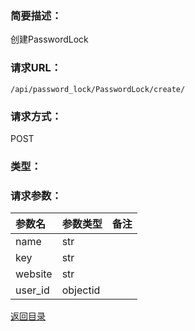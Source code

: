 ### **简要描述：**

创建PasswordLock

### **请求URL：**

`/api/password_lock/PasswordLock/create/`

### **请求方式：**

POST

### **类型：**


### **请求参数：**

|参数名|参数类型|备注|
|:--|:--|:--|
|name|str||
|key|str||
|website|str||
|user_id|objectid||

[返回目录](../base.md)

